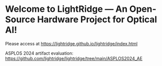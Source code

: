 # Welcome to LightRidge — An Open-Source Hardware Project for Optical AI!


Please access at https://lightridge.github.io/lightridge/index.html

ASPLOS 2024 artifact evaluation: https://github.com/lightridge/lightridge/tree/main/ASPLOS2024_AE
